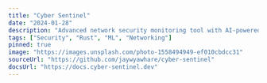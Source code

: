 ```yaml
---
title: "Cyber Sentinel"
date: "2024-01-28"
description: "Advanced network security monitoring tool with AI-powered threat detection"
tags: ["Security", "Rust", "ML", "Networking"]
pinned: true
image: "https://images.unsplash.com/photo-1558494949-ef010cbdcc31"
sourceUrl: "https://github.com/jaywyawhare/cyber-sentinel"
docsUrl: "https://docs.cyber-sentinel.dev"
---
```

